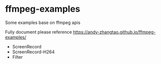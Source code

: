 # ffmpeg-examples
Some examples base on ffmpeg apis

Fully document please reference https://andy-zhangtao.github.io/ffmpeg-examples/

* ScreenRecord
* ScreenRecord-H264
* Filter